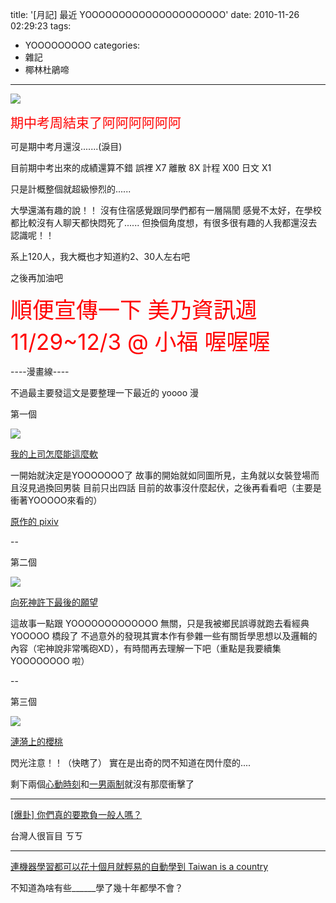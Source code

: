 title: '[月記] 最近 YOOOOOOOOOOOOOOOOOOOOO'
date: 2010-11-26 02:29:23
tags:
- YOOOOOOOOO
categories:
- 雜記
- 椰林杜鵑啼
---

![](/blog/img/20101126-022923-1.jpg)

<span style="font-size: 150%; color: red;">期中考周結束了阿阿阿阿阿阿</span>

可是期中考月還沒.......(淚目)

<!-- more -->

目前期中考出來的成績還算不錯
誤裡 X7 離散 8X 計程 X00 日文 X1 

只是計概整個就超級慘烈的......

大學還滿有趣的說！！
沒有住宿感覺跟同學們都有一層隔閡
感覺不太好，在學校都比較沒有人聊天都快悶死了......
但換個角度想，有很多很有趣的人我都還沒去認識呢！！

系上120人，我大概也才知道約2、30人左右吧

之後再加油吧

<span style="font-size: 250%; color: red;">順便宣傳一下 美乃資訊週11/29~12/3 @ 小福 喔喔喔</span>

----漫畫線----

不過最主要發這文是要整理一下最近的 yoooo 漫


第一個

![](/blog/img/20101126-022923-2.jpg)

[我的上司怎麼能這麼軟](http://dm.99manga.com/comic/6256)

一開始就決定是YOOOOOOO了
故事的開始就如同圖所見，主角就以女裝登場而且沒見過換回男裝
目前只出四話
目前的故事沒什麼起伏，之後再看看吧（主要是衝著YOOOOO來看的）

[原作的 pixiv](http://www.pixiv.net/member_illust.php?id=19673)

--

第二個

![](/blog/img/20101126-022923-3.jpg)

[向死神許下最後的願望](http://dm.99manga.com/comic/5722)

這故事一點跟 YOOOOOOOOOOOOO 無關，只是我被鄉民誤導就跑去看經典 YOOOOO 橋段了
不過意外的發現其實本作有參雜一些有關哲學思想以及邏輯的內容（宅神說非常嘴砲XD），有時間再去理解一下吧（重點是我要續集 YOOOOOOOO 啦）

--

第三個

![](/blog/img/20101126-022923-4.jpg)

[漣漪上的櫻桃](http://dm.99manga.com/comic/6377)

閃光注意！！（快瞎了）
實在是出奇的閃不知道在閃什麼的....

剩下兩個[心動時刻](http://dm.99manga.com/comic/6384)和[一男兩制](http://dm.99manga.com/comic/6371)就沒有那麼衝擊了

----

[[爆卦] 你們真的要欺負一般人嗎？](http://paste.plurk.com/show/329969)

台灣人很盲目 ㄎㄎ


----

[連機器學習都可以花十個月就輕易的自動學到 Taiwan is a country](http://rtw.ml.cmu.edu/rtw/kbbrowser/country:taiwan)

不知道為啥有些______學了幾十年都學不會？